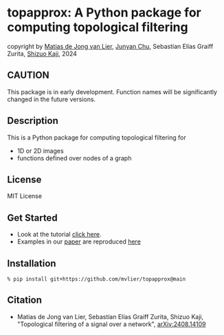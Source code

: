 # topapprox: A Python package for computing topological filtering

copyright by [Matias de Jong van Lier](https://sites.google.com/view/matiasvanlier), [Junyan Chu](https://sites.google.com/view/junyan-chu/), Sebastían Elías Graiff Zurita, [Shizuo Kaji](https://www.skaji.org/), 2024

## CAUTION

This package is in early development. Function names will be significantly changed in the future versions.

## Description

This is a Python package for computing topological filtering for
- 1D or 2D images
- functions defined over nodes of a graph

## License

MIT License

## Get Started

- Look at the tutorial [click here](Interactive_Tutorial_topapprox.ipynb).
- Examples in our [paper](https://arxiv.org/abs/2408.14109) are reproduced [here](https://github.com/mvlier/topapprox/blob/main/Paper%20examples/Reproducing_paper_examples.ipynb)


## Installation

    % pip install git+https://github.com/mvlier/topapprox@main

## Citation

- Matias de Jong van Lier, Sebastían Elías Graiff Zurita, Shizuo Kaji, "Topological filtering of a signal over a network", [arXiv:2408.14109](https://arxiv.org/abs/2408.14109)

